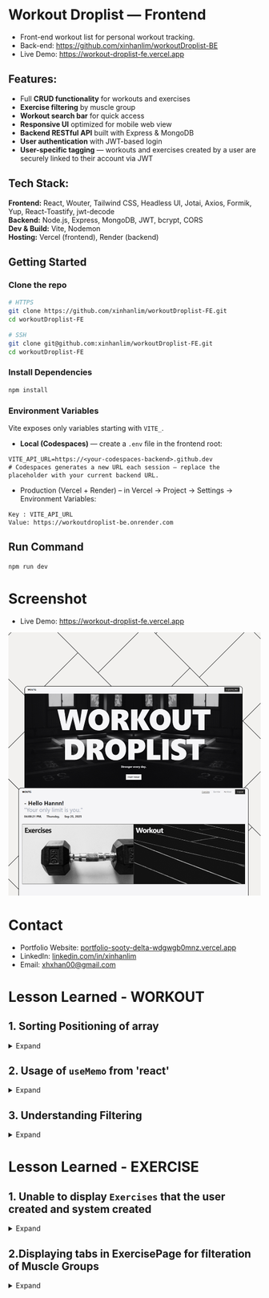 # Workout Droplist — Frontend

- Front-end workout list for personal workout tracking.
- Back-end: https://github.com/xinhanlim/workoutDroplist-BE
- Live Demo: https://workout-droplist-fe.vercel.app

## Features:

- Full **CRUD functionality** for workouts and exercises
- **Exercise filtering** by muscle group
- **Workout search bar** for quick access
- **Responsive UI** optimized for mobile web view
- **Backend RESTful API** built with Express & MongoDB
- **User authentication** with JWT-based login
- **User-specific tagging** — workouts and exercises created by a user are securely linked to their account via JWT

## Tech Stack:

**Frontend:** React, Wouter, Tailwind CSS, Headless UI, Jotai, Axios, Formik, Yup, React-Toastify, jwt-decode  
**Backend:** Node.js, Express, MongoDB, JWT, bcrypt, CORS  
**Dev & Build:** Vite, Nodemon
<br>
**Hosting:** Vercel (frontend), Render (backend)

## Getting Started

### Clone the repo

```bash
# HTTPS
git clone https://github.com/xinhanlim/workoutDroplist-FE.git
cd workoutDroplist-FE
```

```bash
# SSH
git clone git@github.com:xinhanlim/workoutDroplist-FE.git
cd workoutDroplist-FE
```

### Install Dependencies

```bash
npm install
```

### Environment Variables

Vite exposes only variables starting with `VITE_`.

- **Local (Codespaces)** — create a `.env` file in the frontend root:

```env
VITE_API_URL=https://<your-codespaces-backend>.github.dev
# Codespaces generates a new URL each session — replace the placeholder with your current backend URL.
```

- Production (Vercel + Render) – in Vercel → Project → Settings → Environment Variables:

```.env
Key : VITE_API_URL
Value: https://workoutdroplist-be.onrender.com
```

## Run Command

```bash
npm run dev
```

# Screenshot

- Live Demo: https://workout-droplist-fe.vercel.app

![Live Demo](public/Project1Photo.jpg)

# Contact

- Portfolio Website: [portfolio-sooty-delta-wdgwgb0mnz.vercel.app](https://portfolio-sooty-delta-wdgwgb0mnz.vercel.app/project/1)
- LinkedIn: [linkedin.com/in/xinhanlim](https://www.linkedin.com/in/xinhanlim/)
- Email: [xhxhan00@gmail.com](mailto:xhxhan00@gmail.com)

# Lesson Learned - WORKOUT

## 1. Sorting Positioning of array

<details><summary>Expand</summary>

```js
setWorkout(
  response.data.sort((a, b) => {
    const createdSystem = String(a.createdBy).toLowerCase() === "system";
    const notSystem = String(b.createdBy).toLowerCase() === "system";
    if (createdSystem && !notSystem) return -1;
    if (!createdSystem && notSystem) return 1;
  })
);
```

- `.sort` : For each workout `a` and `b`, check if its `createdBy` === `"system"`.<br>
  `-1` → put `a` before `b`<br>
  if `a` is `system` but `b` is not → **put** `a` **before** `b`.<br>
  `1` → put `b` before `a`<br>
  If `a` is **not** `system` but `b` is → put `b` **before** `a`.<br>
  `0` → keep them in the `same order`<br>
  If `both are system` or `both are not` → keep the `same order`.<br>

</details>

## 2. Usage of `useMemo` from 'react'

<details><summary>Expand</summary>

`useMemo` calls a function when dependencies change, and memoizes (remembers) the result of the function between renders.

- Cons: `useMemo `takes up more memory in order to free up CPU time. If your app is hammering the CPU with a lot of calculations, that's when you might consider taking up some memory and use useMemo instead.

- When to use ?
  You're noticing a component's render is frustratingly slow, and you're passing a calculation to an unknowable number of children
  Your app often becomes unresponsive because you're fetching a large amount of data, and having to transform it into a usable format
  The key is to focus on the problem.

</details>

## 3. Understanding Filtering

<details><summary>Expand</summary>

```js
const q = query.trim().toLowerCase();
const hasText = (t) => (t || "").toLowerCase().includes(q);

const filterWorkout = workout.filter((w) => {
      const nameMatch = hasText(w.name);
      const notesMatch = hasText(w.notes);
      const setsMatch =
        Array.isArray(w.sets) && w.sets.some((s) => hasText(s.name));
      return nameMatch || notesMatch || setsMatch;
    });
```

- `const q` is to search text lowercase "eg. squats"
- `const hastext = (t)...` is to return true / false is q is found inside (t)
- `const nameMatch = hasText(w.name);` is to find say "Legs Day, the user type leg, it will show up result with legs equivalent
- `w.sets.some` basically is to go thru each item in sets and check if it's exercise name is matches the search. so say if q = squ , and the exercise has squats,
  it will become true which lead to the final part .
- returning `namematch` `OR` `notesMatch` `OR` `setsMatch`

</details>

# Lesson Learned - EXERCISE

## 1. Unable to display `Exercises` that the user created and system created

<details><summary>Expand</summary>

```js
const [exercises, setExercises] = useState([]);
const { getJwt } = useJwt();

// so i need to get the exercise from the database that the user create based on their id and the system created.
const getExercise = async () => {
  try {
    const apiUrl = import.meta.env.VITE_API_URL;
    const token = getJwt();
    console.log(token);
    const response = await axios.get(apiUrl + "/api/users/exercise/", {
      headers: {
        Authorization: `Bearer ${token}`,
      },
    });
    setExercises(response.data);
    console.log(response);
  } catch (e) {
    console.error(e);
  }
};
useEffect(() => {
  getExercise();
}, []);
```

### Why `useEffect()` for getExercise ?

- Anything that doesn't belong to react will need to use useEffect,
  it only runs once when the page render due to the `useEffect... ,[]]`

### why not setExercise.map?

- useState create a empty array
- when setExercise(response.data), this wil trigger a re-render
- when this re-render, exercise will have the data from setExerise(response.data)
- and thus we can map thru exercise

</details>

## 2.Displaying tabs in ExercisePage for filteration of Muscle Groups

<details><summary>Expand</summary>

```js
const [isActivitiesGroup, setActivitiesGroup] = useState("all");
const groups = ["all", "core", "arms", "legs"];
```

- Instead of having onClick function for each of the tabs `ALL`,`CORE`,`ARMS`,`LEGS`
- we use state variable `isActivtiesGroup` to map through an array of `groups` to generate the buttons dynamically.
- `useState(['all'])` -> it shows 'all' first when first render as initial value.

```js
{
  groups.map((g) => (
    <button
      key={g}
      type="button"
      onClick={() => setActivitiesGroup(g)}
      className={
        isActivitiesgroup === g
          ? "font-bold text-[#282828] uppercase"
          : "text-gray-500 hover:text-[#111827] uppercase"
      }
    >
      - {g}
    </button>
  ));
}
```

- `isActivitiesG === g ?` if it's true we gave the `className = font-bold... uppercase` if false then `text-gray-500 hover:text-[#111827] uppercase`
- map thru the array of `groups =['all','core','arms','legs']` , initialvalue will be `'all'` since i called it at the top when `useState('all')`
- by default it will show the `ALL` tab first.
- so `onClick => setActivitiesGroup(g)` we change the value and re-render after it trigger again .
- so say we click on `CORE` tab, `setAcitivitesGroup(g)` value will change to `setAcitivitesGroup('core')`.
- and then it passed it value to `isActivitiesGroup` and thus `isActivitiesGroup === g   //('g = core')`
- thus `CORE` tab will be `className="font-bold text-[#282828] uppercase"` while the rest of `ALL,ARMS,LEGS` will be `"text-gray-500 hover:text-[#111827] uppercase"`

How the 4 buttons show up ?

```js
const groups = ["all", "core", "arms", "legs"];
{groups.map((g) => (<button>...) -{g} </button>;}
```

- the array holds 4 tabs in groups.
- the map function take each item as a variable `(g)` and create each button for it
- first item : `g ='all'` and create a button for it -> `<button> -'all'<button>`, and so fore till `LEGS` button.

</details>
